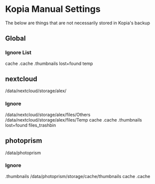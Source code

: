 # Kopia Manual Settings
The below are things that are not necessarily stored in Kopia's backup
## Global
### Ignore List
cache
.cache
.thumbnails
lost+found
temp

## nextcloud
/data/nextcloud/storage/alex/
### Ignore
/data/nextcloud/storage/alex/files/Others
/data/nextcloud/storage/alex/files/Temp
cache
.cache
.thumbnails
lost+found
files_trashbin

## photoprism
/data/photoprism
### Ignore
.thumbnails
/data/photoprism/storage/cache/thumbnails
cache
.cache
